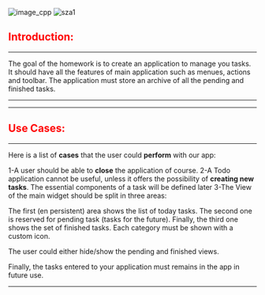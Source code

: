 
![image_cpp](https://user-images.githubusercontent.com/93833171/150655314-0049ae17-cbc4-4052-bb3b-8c975344d230.png) ![sza1](https://user-images.githubusercontent.com/93833171/150655351-38a8c1d4-69a0-4641-8385-dbe089cc2726.png)

## <span style="color:red">Introduction:</span>

* * *
The goal of the homework is to create an application to manage you tasks. It should have all the features of main application such as menues, actions and toolbar. The application must store an archive of all the pending and finished tasks.

* * *
* * *

## <span style="color:red">Use Cases:</span>

* * *
Here is a list of **cases** that the user could **perform** with our app:

1-A user should be able to **close** the application of course.
2-A Todo application cannot be useful, unless it offers the possibility of **creating new tasks**.
The essential components of a task will be defined later
3-The View of the main widget should be split in three areas:

The first (en persistent) area shows the list of today tasks.
The second one is reserved for pending task (tasks for the future).
Finally, the third one shows the set of finished tasks.
Each category must be shown with a custom icon.

The user could either hide/show the pending and finished views.

Finally, the tasks entered to your application must remains in the app in future use.
* * *
